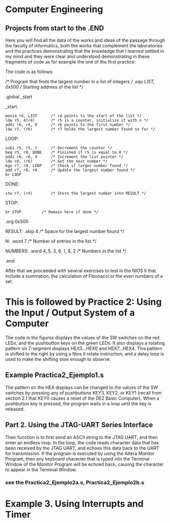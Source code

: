 # Computer Engineering
## Projects from start to the .END

Here you will find all the data of the works and ideas of the passage through the faculty of informatics, both the works that complement the laboratories and the practices demonstrating that the knowledge that I learned settled in my mind and they were clear and understood demonstrating in these fragments of code as for example the one of the first practice:

The code is as follows:

/* Program that finds the largest number in a list of integers */
.equ LIST, 0x500		/* Starting address of the list */


.global _start


_start:

	movia r4, LIST		/* r4 points to the start of the list */
	ldw r5, 4(r4)		/* r5 is a counter, initialize it with n */
	addi r6, r4, 8		/* r6 points to the first number */
	ldw r7, (r6)		/* r7 holds the largest number found so far */

LOOP:

	subi r5, r5, 1		/* Decrement the counter */
	beq r5, r0, DONE	/* Finished if r5 is equal to 0 */
	addi r6, r6, 4		/* Increment the list pointer */
	ldw r8, (r6)		/* Get the next number */
	bge r7, r8, LOOP	/* Check if larger number found */
	add r7, r8, r0		/* Update the largest number found */
	br LOOP
	
DONE:
	
	stw r7, (r4)		/* Store the largest number into RESULT */
	
STOP:
	
	br STOP			/* Remain here if done */


.org 0x500

RESULT:  .skip 4		        /* Space for the largest number found */

N:   .word 7				/* Number of entries in the list */

NUMBERS:  .word 4, 5, 3, 6, 1, 8, 2	/* Numbers in the list */

.end


After that we proceeded with several exercises to test in the NIOS II that include a summation, the calculation of Fibonacci or the even numbers of a set.


# This is followed by Practice 2: Using the Input / Output System of a Computer

The code in the figures displays the values of the SW switches on the red LEDs, and the
pushbutton keys on the green LEDs. It also displays a rotating pattern on 7-segment
displays HEX3...HEX0 and HEX7...HEX4. This pattern is shifted to the right by using a
Nios II rotate instruction, and a delay loop is used to make the shifting slow enough to
observe. 

## Example Practica2_Ejemplo1.s

The pattern on the HEX displays can be changed to the values of the SW
switches by pressing any of pushbuttons KEY3, KEY2, or KEY1 (recall from section
2.1 that KEY0 causes a reset of the DE2 Basic Computer). When a pushbutton key is
pressed, the program waits in a loop until the key is released.


## Part 2. Using the JTAG-UART Series Interface

Their function is to first send an ASCII string to the JTAG UART, and then enter an
endless loop. In the loop, the code reads character data that has been received by the
JTAG UART, and echoes this data back to the UART for transmission. If the program
is executed by using the Altera Monitor Program, then any keyboard character that is
typed into the Terminal Window of the Monitor Program will be echoed back, causing
the character to appear in the Terminal Window.

### see the Practica2_Ejemplo2a.s, Practica2_Ejemplo2b.s

# Example 3. Using Interrupts and Timer
